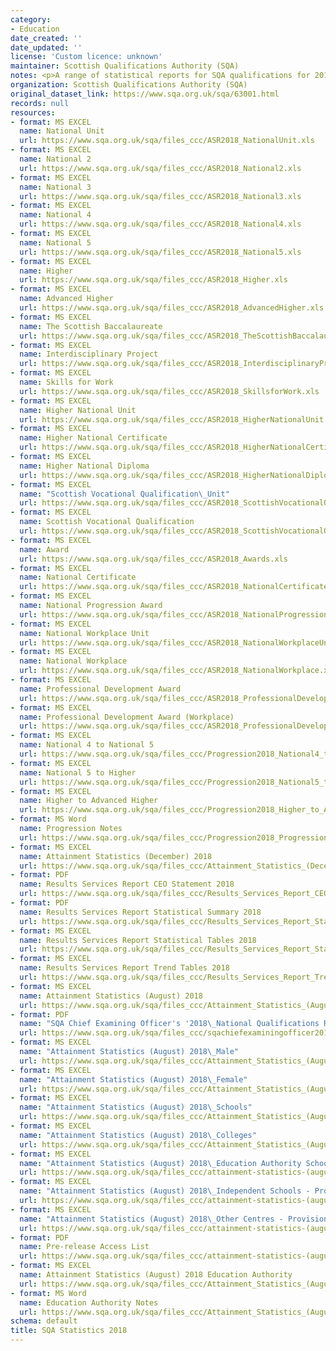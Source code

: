 ```yaml
---
category:
- Education
date_created: ''
date_updated: ''
license: 'Custom licence: unknown'
maintainer: Scottish Qualifications Authority (SQA)
notes: <p>A range of statistical reports for SQA qualifications for 2018.</p>
organization: Scottish Qualifications Authority (SQA)
original_dataset_link: https://www.sqa.org.uk/sqa/63001.html
records: null
resources:
- format: MS EXCEL
  name: National Unit
  url: https://www.sqa.org.uk/sqa/files_ccc/ASR2018_NationalUnit.xls
- format: MS EXCEL
  name: National 2
  url: https://www.sqa.org.uk/sqa/files_ccc/ASR2018_National2.xls
- format: MS EXCEL
  name: National 3
  url: https://www.sqa.org.uk/sqa/files_ccc/ASR2018_National3.xls
- format: MS EXCEL
  name: National 4
  url: https://www.sqa.org.uk/sqa/files_ccc/ASR2018_National4.xls
- format: MS EXCEL
  name: National 5
  url: https://www.sqa.org.uk/sqa/files_ccc/ASR2018_National5.xls
- format: MS EXCEL
  name: Higher
  url: https://www.sqa.org.uk/sqa/files_ccc/ASR2018_Higher.xls
- format: MS EXCEL
  name: Advanced Higher
  url: https://www.sqa.org.uk/sqa/files_ccc/ASR2018_AdvancedHigher.xls
- format: MS EXCEL
  name: The Scottish Baccalaureate
  url: https://www.sqa.org.uk/sqa/files_ccc/ASR2018_TheScottishBaccalaureate.xls
- format: MS EXCEL
  name: Interdisciplinary Project
  url: https://www.sqa.org.uk/sqa/files_ccc/ASR2018_InterdisciplinaryProject.xls
- format: MS EXCEL
  name: Skills for Work
  url: https://www.sqa.org.uk/sqa/files_ccc/ASR2018_SkillsforWork.xls
- format: MS EXCEL
  name: Higher National Unit
  url: https://www.sqa.org.uk/sqa/files_ccc/ASR2018_HigherNationalUnit.xls
- format: MS EXCEL
  name: Higher National Certificate
  url: https://www.sqa.org.uk/sqa/files_ccc/ASR2018_HigherNationalCertificate.xls
- format: MS EXCEL
  name: Higher National Diploma
  url: https://www.sqa.org.uk/sqa/files_ccc/ASR2018_HigherNationalDiploma.xls
- format: MS EXCEL
  name: "Scottish Vocational Qualification\_Unit"
  url: https://www.sqa.org.uk/sqa/files_ccc/ASR2018_ScottishVocationalQualificationUnit.xls
- format: MS EXCEL
  name: Scottish Vocational Qualification
  url: https://www.sqa.org.uk/sqa/files_ccc/ASR2018_ScottishVocationalQualification.xls
- format: MS EXCEL
  name: Award
  url: https://www.sqa.org.uk/sqa/files_ccc/ASR2018_Awards.xls
- format: MS EXCEL
  name: National Certificate
  url: https://www.sqa.org.uk/sqa/files_ccc/ASR2018_NationalCertificate.xls
- format: MS EXCEL
  name: National Progression Award
  url: https://www.sqa.org.uk/sqa/files_ccc/ASR2018_NationalProgressionAward.xls
- format: MS EXCEL
  name: National Workplace Unit
  url: https://www.sqa.org.uk/sqa/files_ccc/ASR2018_NationalWorkplaceUnit.xls
- format: MS EXCEL
  name: National Workplace
  url: https://www.sqa.org.uk/sqa/files_ccc/ASR2018_NationalWorkplace.xls
- format: MS EXCEL
  name: Professional Development Award
  url: https://www.sqa.org.uk/sqa/files_ccc/ASR2018_ProfessionalDevelopmentAward.xls
- format: MS EXCEL
  name: Professional Development Award (Workplace)
  url: https://www.sqa.org.uk/sqa/files_ccc/ASR2018_ProfessionalDevelopmentAwardWorkplace.xls
- format: MS EXCEL
  name: National 4 to National 5
  url: https://www.sqa.org.uk/sqa/files_ccc/Progression2018_National4_to_National5.xls
- format: MS EXCEL
  name: National 5 to Higher
  url: https://www.sqa.org.uk/sqa/files_ccc/Progression2018_National5_to_Higher.xls
- format: MS EXCEL
  name: Higher to Advanced Higher
  url: https://www.sqa.org.uk/sqa/files_ccc/Progression2018_Higher_to_Advanced_Higher.xls
- format: MS Word
  name: Progression Notes
  url: https://www.sqa.org.uk/sqa/files_ccc/Progression2018_Progression_Notes.docx
- format: MS EXCEL
  name: Attainment Statistics (December) 2018
  url: https://www.sqa.org.uk/sqa/files_ccc/Attainment_Statistics_(December)_2018.xls
- format: PDF
  name: Results Services Report CEO Statement 2018
  url: https://www.sqa.org.uk/sqa/files_ccc/Results_Services_Report_CEO_Statement_2018.pdf
- format: PDF
  name: Results Services Report Statistical Summary 2018
  url: https://www.sqa.org.uk/sqa/files_ccc/Results_Services_Report_Statistical_Summary_2018.pdf
- format: MS EXCEL
  name: Results Services Report Statistical Tables 2018
  url: https://www.sqa.org.uk/sqa/files_ccc/Results_Services_Report_Statistical_Tables_2018.xls
- format: MS EXCEL
  name: Results Services Report Trend Tables 2018
  url: https://www.sqa.org.uk/sqa/files_ccc/Results_Services_Report_Trend_Tables_2018.xlsx
- format: MS EXCEL
  name: Attainment Statistics (August) 2018
  url: https://www.sqa.org.uk/sqa/files_ccc/Attainment_Statistics_(August)_2018.xls
- format: PDF
  name: "SQA Chief Examining Officer's '2018\_National Qualifications Results' Report"
  url: https://www.sqa.org.uk/sqa/files_ccc/sqachiefexaminingofficer2018nqreport.pdf
- format: MS EXCEL
  name: "Attainment Statistics (August) 2018\_Male"
  url: https://www.sqa.org.uk/sqa/files_ccc/Attainment_Statistics_(August)_2018_Male.xls
- format: MS EXCEL
  name: "Attainment Statistics (August) 2018\_Female"
  url: https://www.sqa.org.uk/sqa/files_ccc/Attainment_Statistics_(August)_2018_Female.xls
- format: MS EXCEL
  name: "Attainment Statistics (August) 2018\_Schools"
  url: https://www.sqa.org.uk/sqa/files_ccc/Attainment_Statistics_(August)_2018_Schools.xls
- format: MS EXCEL
  name: "Attainment Statistics (August) 2018\_Colleges"
  url: https://www.sqa.org.uk/sqa/files_ccc/Attainment_Statistics_(August)_2018_Colleges.xls
- format: MS EXCEL
  name: "Attainment Statistics (August) 2018\_Education Authority Schools - Provisional"
  url: https://www.sqa.org.uk/sqa/files_ccc/attainment-statistics-(august)-2018-education-authority-schools.xls
- format: MS EXCEL
  name: "Attainment Statistics (August) 2018\_Independent Schools - Provisional"
  url: https://www.sqa.org.uk/sqa/files_ccc/attainment-statistics-(august)-2018-independent-schools.xls
- format: MS EXCEL
  name: "Attainment Statistics (August) 2018\_Other Centres - Provisional"
  url: https://www.sqa.org.uk/sqa/files_ccc/attainment-statistics-(august)-2018-other-centres.xls
- format: PDF
  name: Pre-release Access List
  url: https://www.sqa.org.uk/sqa/files_ccc/attainment-statistics-(august)-2018-pre-releaselist-centre-type.pdf
- format: MS EXCEL
  name: Attainment Statistics (August) 2018 Education Authority
  url: https://www.sqa.org.uk/sqa/files_ccc/Attainment_Statistics_(August)_2018_EA.xls
- format: MS Word
  name: Education Authority Notes
  url: https://www.sqa.org.uk/sqa/files_ccc/Attainment_Statistics_(August)_2018_EA_Notes.docx
schema: default
title: SQA Statistics 2018
---
```

